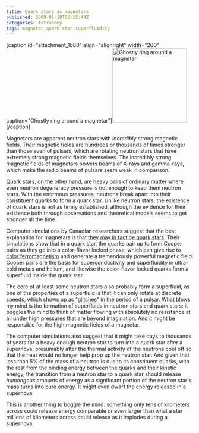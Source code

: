 ```yaml
---
title: Quark stars as magnetars
published: 2009-01-10T00:15:44Z
categories: Astronomy
tags: magnetar,quark star,superfluidity
---
```


[caption id="attachment_1680" align="alignright" width="200" caption="Ghostly ring around a magnetar"]<a href="http://www.nasa.gov/mission_pages/spitzer/multimedia/20080528.html"><img src="http://blog.chungyc.org/wp-content/uploads/2009/01/231303main_magnetar-516-200x200.jpg" alt="Ghostly ring around a magnetar" title="Ghostly ring around a magnetar" width="200" height="200" class="size-medium wp-image-1680" /></a>[/caption]

Magnetars are apparent neutron stars with <em>incredibly</em> strong magnetic fields.  Their magnetic fields are hundreds or thousands of times stronger than those even of pulsars, which are rotating neutron stars that have extremely strong magnetic fields themselves.  The incredibly strong magnetic fields of magnetars powers beams of X-rays and gamma-rays, which make the radio beams of pulsars seem weak in comparison.

<a href="/2008/06/quark-stars-from-stellar-explosion-remnants/">Quark stars</a>, on the other hand, are heavy balls of ordinary matter where even neutron degeneracy pressure is not enough to keep them neutron stars.  With the enormous pressures, neutrons break apart into their constituent quarks to form a quark star.  Unlike neutron stars, the existence of quark stars is not as firmly established, although the evidence for their existence both through observations and theoretical models seems to get stronger all the time.

<!--more-->

Computer simulations by Canadian researchers suggest that the best explanation for magnetars is that <a href="http://www.universetoday.com/2009/01/07/could-quark-stars-explain-magnetars-strong-magnetic-field/">they may in fact be quark stars</a>.  Their simulations show that in a quark star, the quarks pair up to form Cooper pairs as they go into a color-flavor locked phase, which can give rise to <a href="http://arxiv.org/abs/nucl-th/0304005">color ferromagnetism</a> and generate a tremendously powerful magnetic field.  Cooper pairs are the basis for superconductivity and superfluidity in ultra-cold metals and helium, and likewise the color-flavor locked quarks form a superfluid inside the quark star.

The core of at least some neutron stars also probably form a superfluid, as one of the properties of a superfluid is that it can only rotate at discrete speeds, which shows up as <a href="http://solarsystem.nasa.gov/scitech/display.cfm?ST_ID=249">"glitches" in the period of a pulsar</a>.  What blows my mind is the formation of superfluids in neutron stars and quark stars: it boggles the mind to think of matter flowing with absolutely no resistance at all under high pressures that are beyond imagination.  And it might be responsible for the high magnetic fields of a magnetar.

The computer simulations also suggest that it might take days to thousands of years for a heavy enough neutron star to turn into a quark star after a supernova, presumably after the thermal activity of the neutrons cool off so that the heat would no longer help prop up the neutron star.  And given that less than 5% of the mass of a neutron is due to its constituent quarks, with the rest from the binding energy between the quarks and their kinetic energy, the transition from a neutron star to a quark star should release <em>humongous</em> amounts of energy as a significant portion of the neutron star's mass turns into pure energy.  It might even dwarf the energy released in a supernova.

This is another thing to boggle the mind: something only tens of kilometers across could release energy comparable or even larger than what a star millions of kilometers across could release as it implodes during a supernova.

